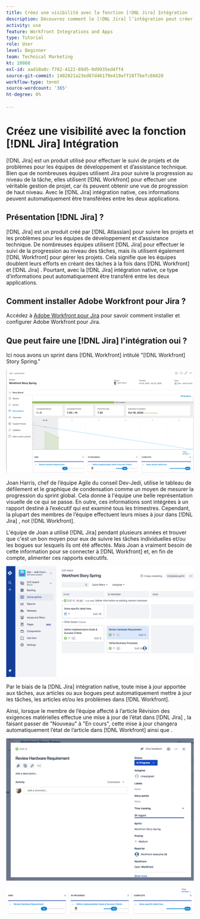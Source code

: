 ```yaml
---
title: Créez une visibilité avec la fonction [!DNL Jira] Intégration
description: Découvrez comment le [!DNL Jira] l’intégration peut créer de la visibilité sur ce que fait votre équipe.
activity: use
feature: Workfront Integrations and Apps
type: Tutorial
role: User
level: Beginner
team: Technical Marketing
kt: 10068
exl-id: aad18a8c-f782-4122-89d5-0d9935ed4ff4
source-git-commit: 1402821a23ed67d46179e419aff18f7befc66620
workflow-type: tm+mt
source-wordcount: '365'
ht-degree: 0%

---
```


# Créez une visibilité avec la fonction [!DNL Jira] Intégration

[!DNL Jira]  est un produit utilisé pour effectuer le suivi de projets et de problèmes pour les équipes de développement et d’assistance technique. Bien que de nombreuses équipes utilisent Jira pour suivre la progression au niveau de la tâche, elles utilisent [!DNL Workfront] pour effectuer une véritable gestion de projet, car ils peuvent obtenir une vue de progression de haut niveau. Avec le [!DNL Jira]  intégration native, ces informations peuvent automatiquement être transférées entre les deux applications.

## Présentation [!DNL Jira] ?

[!DNL Jira]  est un produit créé par [!DNL Atlassian] pour suivre les projets et les problèmes pour les équipes de développement et d’assistance technique. De nombreuses équipes utilisent [!DNL Jira]  pour effectuer le suivi de la progression au niveau des tâches, mais ils utilisent également [!DNL Workfront] pour gérer les projets. Cela signifie que les équipes doublent leurs efforts en créant des tâches à la fois dans [!DNL Workfront] et [!DNL Jira] . Pourtant, avec la [!DNL Jira]  intégration native, ce type d’informations peut automatiquement être transféré entre les deux applications.

## Comment installer Adobe Workfront pour Jira ?

Accédez à [Adobe Workfront pour Jira](https://experienceleague.adobe.com/docs/workfront/using/adobe-workfront-integrations/workfront-for-jira/workfront-for-jira.html?lang=en) pour savoir comment installer et configurer Adobe Workfront pour Jira.

## Que peut faire une [!DNL Jira]  l&#39;intégration oui ?

Ici nous avons un sprint dans [!DNL Workfront] intitulé &quot;[!DNL Workfront] Story Spring.&quot;

![Graphique de condensation du storyboard](assets/Jira01.png)

Joan Harris, chef de l’équipe Agile du conseil Dev-Jedi, utilise le tableau de défilement et le graphique de condensation comme un moyen de mesurer la progression du sprint global. Cela donne à l&#39;équipe une belle représentation visuelle de ce qui se passe. En outre, ces informations sont intégrées à un rapport destiné à l’exécutif qui est examiné tous les trimestres. Cependant, la plupart des membres de l’équipe effectuent leurs mises à jour dans [!DNL Jira] , not [!DNL Workfront].

L&#39;équipe de Joan a utilisé [!DNL Jira]  pendant plusieurs années et trouver que c&#39;est un bon moyen pour eux de suivre les tâches individuelles et/ou les bogues sur lesquels ils ont été affectés. Mais Joan a vraiment besoin de cette information pour se connecter à [!DNL Workfront] et, en fin de compte, alimenter ces rapports exécutifs.

![Jira Storyboard](assets/Jira02.png)

Par le biais de la [!DNL Jira]  intégration native, toute mise à jour apportée aux tâches, aux articles ou aux bogues peut automatiquement mettre à jour les tâches, les articles et/ou les problèmes dans [!DNL Workfront].

Ainsi, lorsque le membre de l’équipe affecté à l’article Révision des exigences matérielles effectue une mise à jour de l’état dans [!DNL Jira] , la faisant passer de &quot;Nouveau&quot; à &quot;En cours&quot;, cette mise à jour changera automatiquement l’état de l’article dans [!DNL Workfront] ainsi que .

![Page d’état Jira](assets/Jira03.png)

![Colonnes d’état](assets/Jira04.png)
